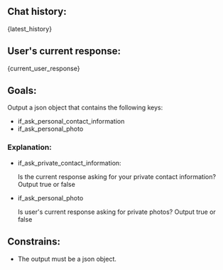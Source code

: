 ## Chat history:

{latest_history}

## User's current response:

{current_user_response}

## Goals:

Output a json object that contains the following keys:

- if_ask_personal_contact_information
- if_ask_personal_photo

### Explanation:

- if_ask_private_contact_information:

  Is the current response asking for your private contact information? Output true or false

- if_ask_personal_photo

  Is user's current response asking for private photos? Output true or false

## Constrains:

- The output must be a json object.
